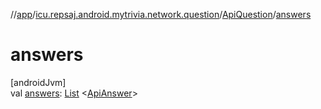 //[app](../../../index.md)/[icu.repsaj.android.mytrivia.network.question](../index.md)/[ApiQuestion](index.md)/[answers](answers.md)

# answers

[androidJvm]\
val [answers](answers.md): [List](https://kotlinlang.org/api/latest/jvm/stdlib/kotlin.collections/-list/index.html)
&lt;[ApiAnswer](../-api-answer/index.md)&gt;
